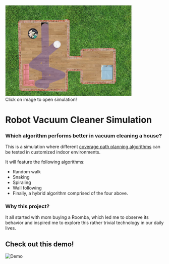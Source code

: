 <a href="https://dogacancolak.github.io/Robot-Vacuum-Cleaner/">
  <img src="/tests/example.png" alt="example" width="400" style="horizontal-align:middle"/>
</a> <br />
Click on image to open simulation!

# Robot Vacuum Cleaner Simulation
### Which algorithm performs better in vacuum cleaning a house?

This is a simulation where different [coverage path planning algorithms](https://www.cnet.com/news/how-to-choose-the-best-robot-vacuum-for-your-home-roomba-neato-ecovacs-2019/) can be tested in customized indoor environments.

It will feature the following algorithms:
* Random walk
* Snaking
* Spiraling
* Wall following
* Finally, a hybrid algorithm comprised of the four above.

### Why this project?
It all started with mom buying a Roomba, which led me to observe its behavior and inspired me to explore this rather trivial technology in our daily lives.

## Check out this demo!
![Demo](/tests/demo.gif)
